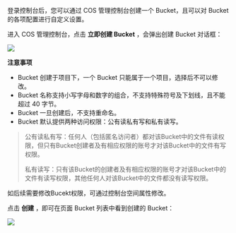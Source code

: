 登录控制台后，您可以通过 COS 管理控制台创建一个 Bucket，且可以对 Bucket 的各项配置进行自定义设置。

进入 COS 管理控制台，点击 **立即创建 Bucket** ，会弹出创建 Bucket 对话框：

![](http://imgcache.tcecqpoc.fsphere.cn/image/mccdn.qcloud.com/static/img/a72342e5d10c18ccba9dde905fcd8695/image.png)

**注意事项**

- Bucket 创建于项目下，一个 Bucket 只能属于一个项目，选择后不可以修改。
- Bucket 名称支持小写字母和数字的组合，不支持特殊符号及下划线，且不能超过 40 字节。
- Bucket 一旦创建后，不支持重命名。
- Bucket 默认提供两种访问权限：公有读私有写和私有读写。

> 公有读私有写：任何人（包括匿名访问者）都对该Bucket中的文件有读权限，但只有Bucket创建者及有相应权限的账号才对该Bucket中的文件有写权限。
>
> 
> 私有读写：只有该Bucket的创建者及有相应权限的账号才对该Bucket中的文件有读写权限，其他任何人对该Bucket中的文件都没有读写权限。

如后续需要修改Bucekt权限，可通过控制台空间属性修改。

点击 **创建** ，即可在页面 Bucket 列表中看到创建的 Bucket：

![](http://imgcache.tcecqpoc.fsphere.cn/image/mccdn.qcloud.com/static/img/0e3624e28cd0fa0f2d95da6492d55c72/image.jpg)












